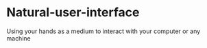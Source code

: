 # Natural-user-interface
Using your hands as a medium to interact with your computer or any machine
